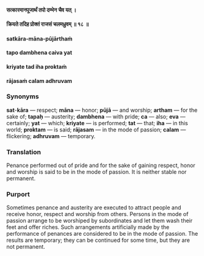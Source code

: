#### सत्कारमानपूजार्थं तपो दम्भेन चैव यत् ।
#### क्रियते तदिह प्रोक्तं राजसं चलमध्रुवम् ॥ १८ ॥

#### satkāra-māna-pūjārthaṁ
#### tapo dambhena caiva yat
#### kriyate tad iha proktaṁ
#### rājasaṁ calam adhruvam

### Synonyms

**sat**-**kāra** — respect; **māna** — honor; **pūjā** — and worship; **artham** — for the sake of; **tapaḥ** — austerity; **dambhena** — with pride; **ca** — also; **eva** — certainly; **yat** — which; **kriyate** — is performed; **tat** — that; **iha** — in this world; **proktam** — is said; **rājasam** — in the mode of passion; **calam** — flickering; **adhruvam** — temporary.

### Translation

Penance performed out of pride and for the sake of gaining respect, honor and worship is said to be in the mode of passion. It is neither stable nor permanent.

### Purport

Sometimes penance and austerity are executed to attract people and receive honor, respect and worship from others. Persons in the mode of passion arrange to be worshiped by subordinates and let them wash their feet and offer riches. Such arrangements artificially made by the performance of penances are considered to be in the mode of passion. The results are temporary; they can be continued for some time, but they are not permanent.